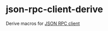# json-rpc-client-derive

Derive macros for [JSON RPC client](https://github.com/alttch/json-rpc-client)
